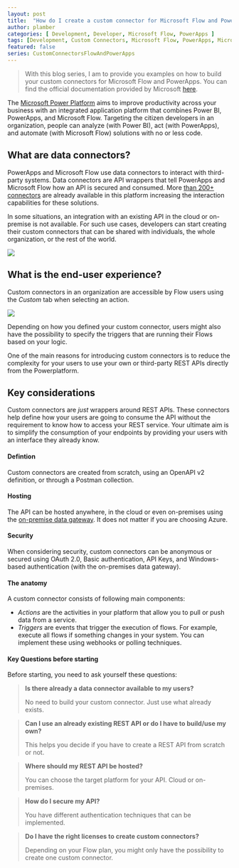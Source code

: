 ```yaml
---
layout: post
title:  "How do I create a custom connector for Microsoft Flow and PowerApps?"
author: plamber
categories: [ Development, Developer, Microsoft Flow, PowerApps ]
tags: [Development, Custom Connectors, Microsoft Flow, PowerApps, Microsoft 365]
featured: false
series: CustomConnectorsFlowAndPowerApps
---
```

> With this blog series, I am to provide you examples on how to build your custom connectors for Microsoft Flow and PowerApps. You can find the official documentation provided by Microsoft [here](https://docs.microsoft.com/en-us/connectors/custom-connectors/).

The [Microsoft Power Platform](https://powerplatform.microsoft.com/en-us/) aims to improve productivity across your business with an integrated application platform that combines Power BI, PowerApps, and Microsoft Flow. Targeting the citizen developers in an organization, people can analyze (with Power BI), act (with PowerApps), and automate (with Microsoft Flow) solutions with no or less code. 

## What are data connectors?
PowerApps and Microsoft Flow use data connectors to interact with third-party systems. Data connectors are API wrappers that tell PowerApps and Microsoft Flow how an API is secured and consumed. More [than 200+ connectors](https://docs.microsoft.com/en-us/connectors/custom-connectors/) are already available in this platform increasing the interaction capabilities for these solutions. 

In some situations, an integration with an existing API in the cloud or on-premise is not available. For such use cases, developers can start creating their custom connectors that can be shared with individuals, the whole organization, or the rest of the world.

![](../../assets/images/2019-10-21-16-33-30.png)

## What is the end-user experience?
Custom connectors in an organization are accessible by Flow users using the *Custom* tab when selecting an action.

![](../../assets/images/2019-10-24-06-44-56.png)

Depending on how you defined your custom connector, users might also have the possibility to specify the triggers that are running their Flows based on your logic. 

One of the main reasons for introducing custom connectors is to reduce the complexity for your users to use your own or third-party REST APIs directly from the Powerplatform.

## Key considerations
Custom connectors are *just* wrappers around REST APIs. These connectors help define how your users are going to consume the API without the requirement to know how to access your REST service. Your ultimate aim is to simplify the consumption of your endpoints by providing your users with an interface they already know.

#### Defintion
Custom connectors are created from scratch, using an OpenAPI v2 definition, or through a Postman collection.

#### Hosting
The API can be hosted anywhere, in the cloud or even on-premises using the [on-premise data gateway](https://docs.microsoft.com/en-us/power-bi/service-gateway-custom-connectors). It does not matter if you are choosing Azure.

#### Security
When considering security, custom connectors can be anonymous or secured using OAuth 2.0, Basic authentication, API Keys, and Windows-based authentication (with the on-premises data gateway). 

#### The anatomy
A custom connector consists of following main components:
- *Actions* are the activities in your platform that allow you to pull or push data from a service.
- *Triggers* are events that trigger the execution of flows. For example, execute all flows if something changes in your system. You can implement these using webhooks or polling techniques.

#### Key Questions before starting
Before starting, you need to ask yourself these questions:

> **Is there already a data connector available to my users?**
>
> No need to build your custom connector. Just use what already exists.

> **Can I use an already existing REST API or do I have to build/use my own?**
>
> This helps you decide if you have to create a REST API from scratch or not.

> **Where should my REST API be hosted?**
>
> You can choose the target platform for your API. Cloud or on-premises.

> **How do I secure my API?**
>
> You have different authentication techniques that can be implemented.

> **Do I have the right licenses to create custom connectors?**
>
> Depending on your Flow plan, you might only have the possibility to create one custom connector.